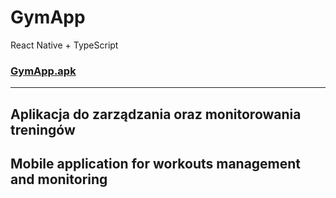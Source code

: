 # GymApp

React Native + TypeScript

### [GymApp.apk](GymApp.apk)

--------------------------

## Aplikacja do zarządzania oraz monitorowania treningów
## Mobile application for workouts management and monitoring
